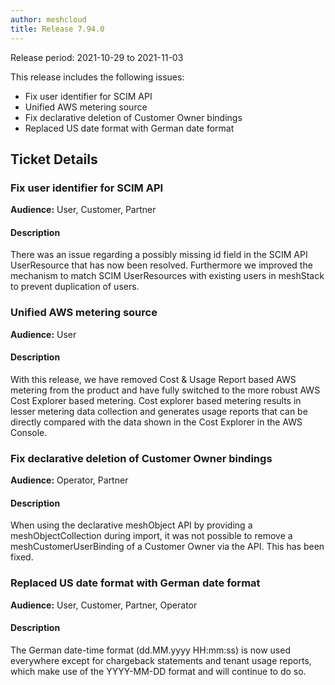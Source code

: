 ```yaml
---
author: meshcloud
title: Release 7.94.0
---
```


Release period: 2021-10-29 to 2021-11-03

This release includes the following issues:
* Fix user identifier for SCIM API
* Unified AWS metering source
* Fix declarative deletion of Customer Owner bindings
* Replaced US date format with German date format
<!--truncate-->

## Ticket Details
### Fix user identifier for SCIM API
**Audience:** User, Customer, Partner


#### Description
There was an issue regarding a possibly missing id field in the SCIM API UserResource that has now been resolved.
Furthermore we improved the mechanism to match SCIM UserResources with existing users in meshStack to prevent
duplication of users.

### Unified AWS metering source
**Audience:** User


#### Description
With this release, we have removed Cost & Usage Report based AWS metering from the product and have fully switched to
the more robust AWS Cost Explorer based metering. Cost explorer based metering results in lesser metering data collection and
generates usage reports that can be directly compared with the data shown in the Cost Explorer in the AWS Console.

### Fix declarative deletion of Customer Owner bindings
**Audience:** Operator, Partner


#### Description
When using the declarative meshObject API by providing a meshObjectCollection during import,
it was not possible to remove a meshCustomerUserBinding of a Customer Owner via the API. This has been fixed.

### Replaced US date format with German date format
**Audience:** User, Customer, Partner, Operator


#### Description
The German date-time format (dd.MM.yyyy HH:mm:ss) is now used everywhere except for chargeback statements and tenant
usage reports, which make use of the YYYY-MM-DD format and will continue to do so.

